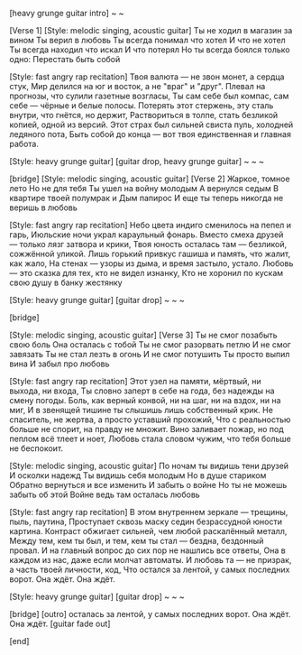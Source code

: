 [heavy grunge guitar intro]
~ 
~

[Verse 1]
[Style: melodic singing, acoustic guitar]
Ты не ходил в магазин за вином
Ты верил в любовь
Ты всегда понимал что хотел
И что не хотел
Ты всегда находил что искал
И что потерял
Но ты всегда боялся только одно:
Перестать быть собой

[Style: fast angry rap recitation]
Твоя валюта — не звон монет, а сердца стук,
Мир делился на юг и восток, а не "враг" и "друг".
Плевал на прогнозы, что сулили газетные возгласы,
Ты сам себе был компас, сам себе — чёрные и белые полосы.
Потерять этот стержень, эту сталь внутри, что гнётся, но держит,
Раствориться в толпе, стать безликой копией, одной из версий.
Этот страх был сильней свиста пуль, холодней ледяного пота,
Быть собой до конца — вот твоя единственная и главная работа.

[Style:  heavy grunge guitar]
[guitar drop, heavy grunge guitar]
~
~
~

[bridge]
[Style: melodic singing, acoustic guitar]
[Verse 2]
Жаркое, томное лето
Но не для тебя
Ты ушел на войну молодым
А вернулся седым
В квартире твоей полумрак и
Дым папирос
И еще ты теперь никогда
не веришь в любовь

[Style: fast angry rap recitation]
Небо цвета индиго сменилось на пепел и гарь,
Июльские ночи украл караульный фонарь.
Вместо смеха друзей — только лязг затвора и крики,
Твоя юность осталась там — безликой, сожжённой уликой.
Лишь горький привкус гашиша и память, что жалит, как жало,
На стенах — узоры из дыма, и время застыло, устало.
Любовь — это сказка для тех, кто не видел изнанку,
Кто не хоронил по кускам свою душу в банку жестянку

[Style:  heavy grunge guitar]
[guitar drop]
~
~
~

[bridge]

[Style: melodic singing, acoustic guitar]
[Verse 3]
Ты не смог позабыть свою боль
Она осталась с тобой
Ты не смог разорвать петлю
И не смог завязать
Ты не стал лезть в огонь
И не смог потушить
Ты просто выпил вина
И забыл про любовь

[Style: fast angry rap recitation]
Этот узел на памяти, мёртвый, ни выхода, ни входа,
Ты словно заперт в себе на года, без надежды на смену погоды.
Боль, как верный конвой, ни на шаг, ни на вздох, ни на миг,
И в звенящей тишине ты слышишь лишь собственный крик.
Не спаситель, не жертва, а просто уставший прохожий,
Что с реальностью больше не спорит, на правду не множит.
Вино заливает пожар, но под пеплом всё тлеет и ноет,
Любовь стала словом чужим, что тебя больше не беспокоит.

[Style: melodic singing, acoustic guitar]
По ночам ты видишь тени друзей
И осколки надежд
Ты видишь себя молодым
Но в душе стариком
Обратно вернуться и все изменить
И забыть о войне
Но ты не можешь забыть об этой Войне
ведь там осталась любовь

[Style: fast angry rap recitation]
В этом внутреннем зеркале — трещины, пыль, паутина,
Проступает сквозь маску седин безрассудной юности картина.
Контраст обжигает сильней, чем любой раскалённый металл,
Между тем, кем ты был, и тем, кем ты стал — бездна, бездонный провал.
И на главный вопрос до сих пор не нашлись все ответы,
Она в каждом из нас, даже если молчат автоматы.
И любовь та — не призрак, а часть твоей личности, код,
Что остался за лентой, у самых последних ворот. 
Она ждёт. 
Она ждёт. 

[Style:  heavy grunge guitar]
[guitar drop]
~
~
~

[bridge]
[outro]
осталась за лентой, у самых последних ворот. 
Она ждёт. 
Она ждёт.
[guitar fade out]

[end]